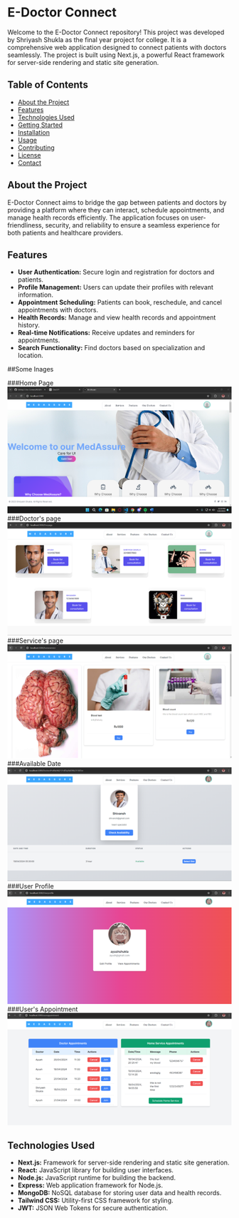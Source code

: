 # E-Doctor Connect

Welcome to the E-Doctor Connect repository! This project was developed by Shriyash Shukla as the final year project for college. It is a comprehensive web application designed to connect patients with doctors seamlessly. The project is built using Next.js, a powerful React framework for server-side rendering and static site generation.

## Table of Contents

- [About the Project](#about-the-project)
- [Features](#features)
- [Technologies Used](#technologies-used)
- [Getting Started](#getting-started)
- [Installation](#installation)
- [Usage](#usage)
- [Contributing](#contributing)
- [License](#license)
- [Contact](#contact)

## About the Project

E-Doctor Connect aims to bridge the gap between patients and doctors by providing a platform where they can interact, schedule appointments, and manage health records efficiently. The application focuses on user-friendliness, security, and reliability to ensure a seamless experience for both patients and healthcare providers.

## Features

- **User Authentication:** Secure login and registration for doctors and patients.
- **Profile Management:** Users can update their profiles with relevant information.
- **Appointment Scheduling:** Patients can book, reschedule, and cancel appointments with doctors.
- **Health Records:** Manage and view health records and appointment history.
- **Real-time Notifications:** Receive updates and reminders for appointments.
- **Search Functionality:** Find doctors based on specialization and location.

##Some Inages

###Home Page
![1](https://github.com/shriyashshukla/E-Doc-Connect/blob/master/SS/Screenshot%202024-05-20%20231921.png)
###Doctor's page
![2](https://github.com/shriyashshukla/E-Doc-Connect/blob/master/SS/Screenshot%202024-05-20%20232027.png)
###Service's page
![3](https://github.com/shriyashshukla/E-Doc-Connect/blob/master/SS/Screenshot%202024-05-20%20232012.png)
###Available Date
![4](https://github.com/shriyashshukla/E-Doc-Connect/blob/master/SS/Screenshot%202024-05-20%20232127.png)
###User Profile
![5](https://github.com/shriyashshukla/E-Doc-Connect/blob/master/SS/Screenshot%202024-05-20%20232142.png)
###User's Appointment
![6](https://github.com/shriyashshukla/E-Doc-Connect/blob/master/SS/Screenshot%202024-05-20%20232157.png)

  

## Technologies Used

- **Next.js:** Framework for server-side rendering and static site generation.
- **React:** JavaScript library for building user interfaces.
- **Node.js:** JavaScript runtime for building the backend.
- **Express:** Web application framework for Node.js.
- **MongoDB:** NoSQL database for storing user data and health records.
- **Tailwind CSS:** Utility-first CSS framework for styling.
- **JWT:** JSON Web Tokens for secure authentication.

